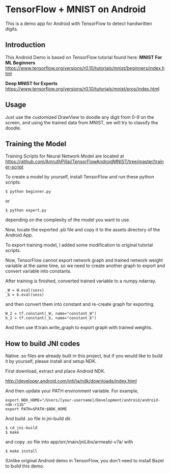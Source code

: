 # TensorFlow + MNIST on Android

This is a demo app for Android with TensorFlow to detect handwritten digits.

## Introduction

This Android Demo is based on TensorFlow tutorial found here:
**MNIST For ML Beginners**
https://www.tensorflow.org/versions/r0.10/tutorials/mnist/beginners/index.html

**Deep MNIST for Experts**
https://www.tensorflow.org/versions/r0.10/tutorials/mnist/pros/index.html

## Usage

Just use the customized DrawView to doodle any digit from 0-9 on the screen, and using the trained data from MNIST, we will try to classify the doodle.

## Training the Model
Training Scripts for Neural Network Model are located at
https://github.com/AmruthPillai/TensorFlowAndroidMNIST/tree/master/trainer-script

To create a model by yourself, install TensorFlow and run these python scripts:

    $ python beginner.py

or

    $ python expert.py

depending on the complexity of the model you want to use.

Now, locate the exported .pb file and copy it to the assets directory of the Android App.

To export training model, I added some modification to original tutorial scripts.

Now, TensorFlow cannot export network graph and trained network weight variable at the same time,
so we need to create another graph to export and convert variable into constants.

After training is finished, converted trained variable to a numpy ndarray.

    _W = W.eval(sess)
    _b = b.eval(sess)

and then convert them into constant and re-create graph for exporting.

    W_2 = tf.constant(_W, name="constant_W")
    b_2 = tf.constant(_b, name="constant_b")

And then use tf.train.write_graph to export graph with trained weights.


## How to build JNI codes

Native .so files are already built in this project, but if you would like to
build it by yourself, please install and setup NDK.

First download, extract and place Android NDK.

http://developer.android.com/intl/ja/ndk/downloads/index.html

And then update your PATH environment variable. For example,

    export NDK_HOME="/Users/[your-username]/Development/android/android-ndk-r11b"
    export PATH=$PATH:$NDK_HOME

And build .so file in jni-build dir.

    $ cd jni-build
    $ make
    
and copy .so file into app/src/main/jniLibs/armeabi-v7a/ with

    $ make install

(Unlike original Android demo in TensorFlow, you don't need to install Bazel to build this demo.